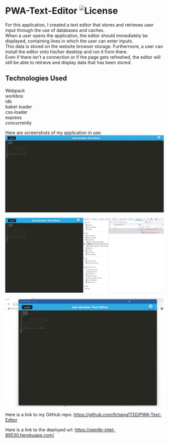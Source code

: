 # PWA-Text-Editor ![License](https://img.shields.io/badge/License-MIT-yellowgreen) 


For this application, I created a text editor that stores and retrieves user input through the use of databases and caches.  
When a user opens the application, the editor should immediately be displayed, containing lines in which the user can enter inputs.  
This data is stored on the website browser storage. Furthermore, a user can install the editor onto his/her desktop and run it from there.  
Even if there isn't a connection or if the page gets refreshed, the editor will still be able to retrieve and display data that has been stored.  

## Technologies Used  

Webpack  
workbox  
idb  
babel-loader  
css-loader  
express  
concurrently  

Here are screenshots of my application in use: 
![](./assets/text%20editor%201.jpg)  

![](./assets/text%20editor%202.jpg)  

![](./assets/text%20editor%203.jpg)  

Here is a link to my GitHub repo: https://github.com/fchang1720/PWA-Text-Editor  

Here is a link to the deployed url:  https://gentle-inlet-89530.herokuapp.com/